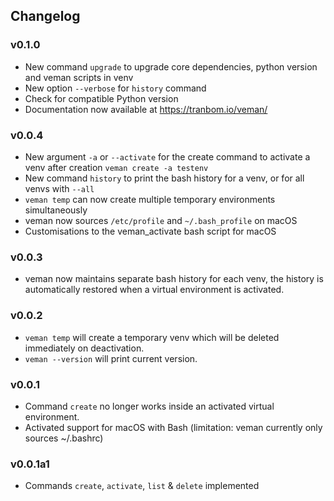 ## Changelog

### v0.1.0
- New command `upgrade` to upgrade core dependencies, python version and veman scripts in venv
- New option `--verbose` for `history` command
- Check for compatible Python version
- Documentation now available at https://tranbom.io/veman/


### v0.0.4
- New argument `-a` or `--activate` for the create command to activate a venv after creation `veman create -a testenv`
- New command `history` to print the bash history for a venv, or for all venvs with `--all`
- `veman temp` can now create multiple temporary environments simultaneously
- veman now sources `/etc/profile` and `~/.bash_profile` on macOS
- Customisations to the veman_activate bash script for macOS


### v0.0.3
- veman now maintains separate bash history for each venv, the history is automatically restored when a virtual environment is activated.


### v0.0.2
- `veman temp` will create a temporary venv which will be deleted immediately on deactivation.
- `veman --version` will print current version.


### v0.0.1
- Command `create` no longer works inside an activated virtual environment.
- Activated support for macOS with Bash (limitation: veman currently only sources ~/.bashrc)


### v0.0.1a1
- Commands `create`, `activate`, `list` & `delete` implemented
